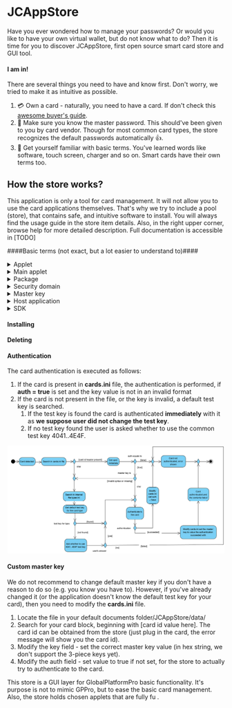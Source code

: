# JCAppStore 

Have you ever wondered how to manage your passwords? Or would you like to have your own virtual wallet, but do not know what to do? Then it is time for you to discover JCAppStore, first open source smart card store and GUI tool.

#### I am in! ####

There are several things you need to have and know first. Don't worry, we tried to make it as 
intuitive as possible.

1. :credit_card: Own a card - naturally, you need to have a card. If don't check this 
[awesome buyer's guide](https://github.com/martinpaljak/GlobalPlatformPro/tree/master/docs/JavaCardBuyersGuide). 
2. :key: Make sure you know the master password. This should've been given to you 
by card vendor. Though for most common card types, the store recognizes the default passwords 
automatically :thumbsup:.
3. :abcd: Get yourself familiar with basic terms. You've learned words like software, touch 
screen, charger and so on. Smart cards have their own terms too.

How the store works?
------

This application is only a tool for card management. It will not allow you to use the card 
applications themselves. That's why we try to include a pool (store), that contains safe, and
intuitive software to install. You will always find the usage guide in the store item details. 
Also, in the right upper corner, browse help for more detailed description. 
Full documentation is accessible in [TODO]

####Basic terms (not exact, but a lot easier to understand to)####
<details>
   <summary>Applet</summary>
   <p>Applet is the software running on your card. You can think of it as a synonym for application.</p>
</details>

<details>
   <summary>Main applet</summary>
   <p>Main applet is the default application running. Some applets require to be main in order to work.</p>
</details>

<details>
   <summary>Package</summary>
   <p>Package is a context for applet. The applets or applications are installed from a package. Package can have more applets active.</p>
</details>

<details>
   <summary>Security domain</summary>
   <p>It is a card manager. It is also an applet.</p>
</details>

<details>
   <summary>Master key</summary>
   <p>Master key is the key that is required from you by a card manager (security domain). Without the key, you 
   can't **modify** (e.g. install, delete..) the card contents. **The master key is not a PIN or a card password you are used to.** The key may be one single long sequence, or it can consist
   of three parts. [Detailed key information here](https://github.com/martinpaljak/GlobalPlatformPro/wiki/Keys). You need not to change the master key.</p>
</details>

<details>
   <summary>Host application</summary>
   <p>The applet on a card needs to communicate with your computer. Most applets do not have
   these hosts and are very hard to use. The store does not display such software.
   
   The host application can be accessible through command line only. The command line guide can
   be found in the app help section. At best, the host application has a GUI host twin and 
   should be intuitive.</p>
</details>

<details>
   <summary>SDK</summary>
   <p>Setup development kit; a library for card software. If install fails, the cause
   may be that your card does not support the newest SDK: you can try to install with older
   SDK instead.</p>
</details>

#### Installing ####

#### Deleting ####

#### Authentication ####

The card authentication is executed as follows:
1) If the card is present in **cards.ini** file, the authentication is performed, if **auth = true** is set and the key value is not in an invalid format
2) If the card is not present in the file, or the key is invalid, a default test key is searched.
    1) If the test key is found the card is authenticated **immediately** with it as **we suppose user did not change the test key**.
    2) If no test key found the user is asked whether to use the common test key 4041..4E4F.

![Authentication activity diagram](readme-res/auth-activity-diagram.png)


#### Custom master key

We do not recommend to change default master key if you don't have a reason to do so 
(e.g. you know you have to). However, if you've already changed it (or the application doesn't know the default test key for your card), 
then you need to modify the **cards.ini** file.

1) Locate the file in your default documents folder/JCAppStore/data/
2) Search for your card block, beginning with \[card id value here\]. The card id can be obtained from the store (just plug in the card, the error message will show you the card id).
3) Modify the key field - set the correct master key value (in hex string, we don't support the 3-piece keys yet).
4) Modify the auth field - set value to true if not set, for the store to actually try to authenticate to the card.

This store is a GUI layer for GlobalPlatformPro basic functionality. It's purpose is not 
to mimic GPPro, but to ease the basic card management. Also, the store holds chosen applets 
that are fully fu .